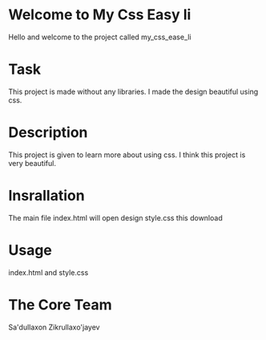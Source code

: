 # Welcome to My Css Easy li
Hello and welcome to the project called my_css_ease_li

# Task 
This project is made without any libraries. I made the design beautiful using css.


# Description 
This project is given to learn more about using css. I think this project is very beautiful.


# Insrallation
The main file index.html will open design style.css this download
# Usage
index.html and style.css 

# The Core Team
Sa'dullaxon Zikrullaxo'jayev